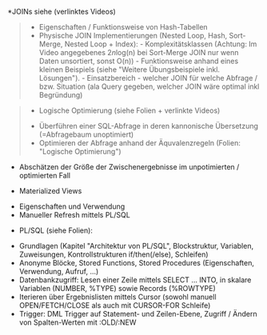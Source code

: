 *JOINs siehe (verlinktes Videos)
> - Eigenschaften / Funktionsweise von Hash-Tabellen
> - Physische JOIN Implementierungen (Nested Loop, Hash, Sort-Merge, Nested Loop + Index):
    - Komplexitätsklassen (Achtung: Im Video angegebenes 2*n*log(n) bei Sort-Merge JOIN nur wenn Daten unsortiert, sonst O(n))
    - Funktionsweise anhand eines kleinen Beispiels (siehe "Weitere Übungsbeispiele inkl. Lösungen").
    - Einsatzbereich - welcher JOIN für welche Abfrage / bzw. Situation (ala Query gegeben, welcher JOIN wäre optimal inkl Begründung)

> * Logische Optimierung (siehe Folien + verlinkte Videos)
> - Überführen einer SQL-Abfrage in deren kannonische Übersetzung (=Abfragebaum unoptimiert)
> - Optimieren der Abfrage anhand der Äquvalenzregeln (Folien: "Logische Optimierung")
- Abschätzen der Größe der Zwischenergebnisse im unpotimierten / optimierten Fall

* Materialized Views
- Eigenschaften und Verwendung
- Manueller Refresh mittels PL/SQL

* PL/SQL (siehe Folien):
- Grundlagen (Kapitel "Architektur von PL/SQL", Blockstruktur, Variablen, Zuweisungen, Kontrollstrukturen if/then(/else), Schleifen)
- Anonyme Blöcke, Stored Functions, Stored Procedures (Eigenschaften, Verwendung, Aufruf, ...)
- Datenbankzugriff: Lesen einer Zeile mittels SELECT ... INTO, in skalare Variablen (NUMBER, %TYPE) sowie Records (%ROWTYPE)
- Iterieren über Ergebnislisten mittels Cursor (sowohl manuell OPEN/FETCH/CLOSE als auch mit CURSOR-FOR Schleife)
- Trigger: DML Trigger auf Statement- und Zeilen-Ebene, Zugriff / Ändern von Spalten-Werten mit :OLD/:NEW
